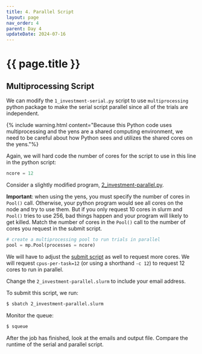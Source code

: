 ```yaml
---
title: 4. Parallel Script
layout: page
nav_order: 4
parent: Day 4
updateDate: 2024-07-16
---
```


# {{ page.title }}

## Multiprocessing Script
We can modify the `1_investment-serial.py` script to use `multiprocessing` python package to make the serial script parallel since all of the trials are independent.

{% include warning.html content="Because this Python code uses multiprocessing and the yens are a shared computing environment, we need to be careful about how Python sees and utilizes the shared cores on the yens."%}

Again, we will hard code the number of cores for
the script to use in this line in the python script:

```python
ncore = 12
````

Consider a slightly modified program, [2_investment-parallel.py](https://github.com/gsbdarc/rf_bootcamp_2024/blob/main/examples/python_examples/2_investment-parallel.py). 

**Important**: when using the yens, you must specify the number of cores in `Pool()` call. Otherwise, your python program would see all cores on the node and try to use them. But if you only request 10 cores in slurm and `Pool()` tries to use 256, bad things happen and your program will likely to get killed. Match the number of cores in the `Pool()` call to the number of cores you request in the submit script.

```python
# create a multiprocessing pool to run trials in parallel
pool = mp.Pool(processes = ncore)
```

We will have to adjust the [submit script](https://github.com/gsbdarc/rf_bootcamp_2024/blob/main/examples/python_examples/2_investment-parallel.slurm) as well to request more cores. We will request `cpus-per-task=12` (or using a shorthand `-c 12`) to request 12 cores to run in parallel.

Change the `2_investment-parallel.slurm` to include your email address.

To submit this script, we run:

```bash
$ sbatch 2_investment-parallel.slurm
```

Monitor the queue:

```bash
$ squeue
```

After the job has finished, look at the emails and output file. Compare the runtime of the serial and parallel script.
